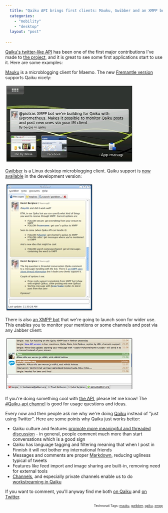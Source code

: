```yaml
---
  title: "Qaiku API brings first clients: Mauku, Gwibber and an XMPP bot"
  categories: 
    - "mobility"
    - "desktop"
  layout: "post"

---
```

<p>
<a href="http://www.qaiku.com/api/usage/">Qaiku's twitter-like API</a> has been one of the first major contributions I've made to <a href="http://bergie.iki.fi/blog/we-re_joining_the_qaiku_project/">the project</a>, and it is great to see some first applications start to use it. Here are some examples:
</p><p>
<a href="http://mauku.henrikhedberg.com/">Mauku</a> is a microblogging client for Maemo. The new <a href="http://www.flickr.com/photos/29499609@N03/3323727244/">Fremantle version</a> supports Qaiku nicely:
</p><p>
<a href="/files/mauku-fremantle-qaiku.png"><img src="/files/mauku-fremantle-qaiku-tm.jpg" height="240" width="400" border="1" hspace="4" vspace="4" alt="Mauku for Maemo 5 displaying my Qaiku" title="Mauku for Maemo 5 displaying my Qaiku" /></a>
</p><p>
<a href="http://live.gnome.org/Gwibber/">Gwibber</a> is a Linux desktop microblogging client. Qaiku support is <a href="https://bugs.launchpad.net/gwibber/+bug/342536">now available</a> in the development version:
</p><p>
<a href="/files/gwibber-qaiku-markdownpng.png"><img src="/files/gwibber-qaiku-markdownpng-tm.jpg" height="400" width="272" border="1" hspace="4" vspace="4" alt="Gwibber displaying Markdown-formatted Qaikus" title="Gwibber displaying Markdown-formatted Qaikus" /></a>
</p><p>
There is also <a href="http://www.qaiku.com/channels/show/Qaiku/view/1de60cffb5ffba260cf11de8ee757cb9be5b882b882/">an XMPP bot</a> that we're going to launch soon for wider use. This enables you to monitor your mentions or some channels and post via any Jabber client:
</p><p>
<a href="/files/qaikubot-in-adium.png"><img src="/files/qaikubot-in-adium-tm.jpg" height="160" width="400" border="1" hspace="4" vspace="4" alt="QaikuBot in Adium" title="QaikuBot in Adium" /></a>
</p><p>
If you're doing something cool with <a href="http://www.qaiku.com/api/usage/">the API</a>, please let me know! The <a href="http://www.qaiku.com/channels/show/Qaiku-api/">#Qaiku-api channel</a> is good for usage questions and ideas.
</p><p>
Every now and then people ask me why we're doing <a href="http://www.qaiku.com/">Qaiku</a> instead of "just using Twitter". Here are some points why Qaiku just works better:
</p><ul>
<li>Qaiku culture and features <a href="http://bergie.iki.fi/blog/microblogging-why_qaiku_might_do_what_twitter_and_brightkite_didn-t/">promote more meaningful and threaded discussion</a> - in general, people comment much more than start conversations which is a good sign</li>
<li>Qaiku has language tagging and filtering meaning that when I post in Finnish it will not bother my international friends</li>
<li>Messages and comments are proper <a href="http://daringfireball.net/projects/markdown/basics">Markdown</a>, reducing ugliness typical of tweets</li>
<li>Features like feed import and image sharing are built-in, removing need for external tools</li>
<li><a href="http://www.qaiku.com/channels/">Channels</a>, and especially private channels enable us to do <a href="http://bergie.iki.fi/blog/maemo-org_is_testing_workstreaming_with_qaiku/">workstreaming in Qaiku</a></li>
</ul><p>
If you want to comment, you'll anyway find me both <a href="http://www.qaiku.com/home/bergie/">on Qaiku</a> and <a href="http://twitter.com/bergie">on Twitter</a>.
</p>
<p style="text-align:right;font-size:10px;">Technorati Tags: <a href="http://www.technorati.com/tag/mauku" rel="tag">mauku</a>, <a href="http://www.technorati.com/tag/gwibber" rel="tag">gwibber</a>, <a href="http://www.technorati.com/tag/qaiku" rel="tag">qaiku</a>, <a href="http://www.technorati.com/tag/xmpp" rel="tag">xmpp</a></p>